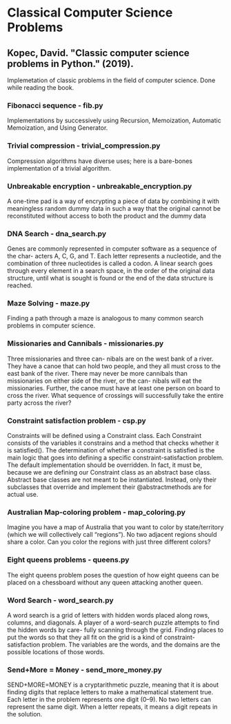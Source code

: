 # Classical Computer Science Problems
## Kopec, David. "Classic computer science problems in Python." (2019).

Implemetation of classic problems in the field of computer science. Done while reading the book.

### Fibonacci sequence - fib.py
Implementations by successively using Recursion, Memoization, Automatic Memoization, and Using Generator.

### Trivial compression - trivial_compression.py
Compression algorithms have diverse uses; here is a bare-bones implementation of a trivial algorithm.

### Unbreakable encryption - unbreakable_encryption.py
A one-time pad is a way of encrypting a piece of data by combining it with meaningless random dummy data in such a way that the original cannot be reconstituted without access to both the product and the dummy data

### DNA Search - dna_search.py
Genes are commonly represented in computer software as a sequence of the char- acters A, C, G, and T. Each letter represents a nucleotide, and the combination of three nucleotides is called a codon. A linear search goes through every element in a search space, in the order of the original data structure, until what is sought is found or the end of the data structure is reached. 

### Maze Solving - maze.py
Finding a path through a maze is analogous to many common search problems in computer science. 

### Missionaries and Cannibals - missionaries.py
Three missionaries and three can- nibals are on the west bank of a river. They have a canoe that can hold two people, and they all must cross to the east bank of the river. There may never be more cannibals than missionaries on either side of the river, or the can- nibals will eat the missionaries. Further, the canoe must have at least one person on board to cross the river. What sequence of crossings will successfully take the entire party across the river?

### Constraint satisfaction problem - csp.py
Constraints will be defined using a Constraint class. Each Constraint consists of the variables it constrains and a method that checks whether it is satisfied(). The determination of whether a constraint is satisfied is the main logic that goes into defining a specific constraint-satisfaction problem. The default implementation should be overridden. In fact, it must be, because we are defining our Constraint class as an abstract base class. Abstract base classes are not meant to be instantiated. Instead, only their subclasses that override and implement their @abstractmethods are for actual use.

### Australian Map-coloring problem - map_coloring.py
Imagine you have a map of Australia that you want to color by state/territory (which we will collectively call “regions”). No two adjacent regions should share a color. Can you color the regions with just three different colors?

### Eight queens problems - queens.py
The eight queens problem poses the question of how eight queens can be placed on a chessboard without any queen attacking another queen. 

### Word Search - word_search.py
A word search is a grid of letters with hidden words placed along rows, columns, and diagonals. A player of a word-search puzzle attempts to find the hidden words by care- fully scanning through the grid. Finding places to put the words so that they all fit on the grid is a kind of constraint-satisfaction problem. The variables are the words, and the domains are the possible locations of those words.

### Send+More = Money - send_more_money.py
SEND+MORE=MONEY is a cryptarithmetic puzzle, meaning that it is about finding digits that replace letters to make a mathematical statement true. Each letter in the problem represents one digit (0–9). No two letters can represent the same digit. When a letter repeats, it means a digit repeats in the solution.

